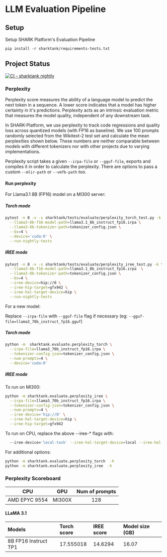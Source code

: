 # LLM Evaluation Pipeline

## Setup
Setup SHARK Platform's Evaluation Pipeline

```
pip install -r sharktank/requirements-tests.txt
```

## Project Status

[![CI - sharktank nightly](https://github.com/nod-ai/shark-ai/actions/workflows/ci-sharktank-nightly.yml/badge.svg?branch=main)](https://github.com/nod-ai/shark-ai/actions/workflows/ci-sharktank-nightly.yml)

### Perplexity

Perplexity score measures the ability of a language model to predict the next token in a sequence. A lower score indicates that a model has higher certainty in it's predictions. Perplexity acts as an intrinsic evaluation metric that measures the model quality, independent of any downstream task.

In SHARK-Platform, we use perplexity to track code regressions and quality loss across quantized models (with FP16 as baseline). We use 100 prompts randomly selected from the Wikitext-2 test set and calculate the mean perplexities shown below. These numbers are neither comparable between models with different tokenizers nor with other projects due to varying implementations.

Perplexity script takes a given `--irpa-file` or `--gguf-file`, exports and compiles it in order to calculate the perplexity. There are options to pass a custom `--mlir-path` or `--vmfb-path` too.

#### Run perplexity
For Llama3.1 8B (FP16) model on a MI300 server:
##### Torch mode
```bash
pytest -n 8 -v -s sharktank/tests/evaluate/perplexity_torch_test.py -k test_llama3_8B_f16 \
  --llama3-8b-f16-model-path=llama3.1_8b_instruct_fp16.irpa \
  --llama3-8b-tokenizer-path=tokenizer_config.json \
  --bs=4 \
  --device='cuda:0' \
  --run-nightly-tests
```

##### IREE mode
```bash
pytest -n 8 -v -s sharktank/tests/evaluate/perplexity_iree_test.py -k test_llama3_8B_f16 \
  --llama3-8b-f16-model-path=llama3.1_8b_instruct_fp16.irpa  \
  --llama3-8b-tokenizer-path=tokenizer_config.json \
  --bs=4 \
  --iree-device=hip://0 \
  --iree-hip-target=gfx942 \
  --iree-hal-target-device=hip \
  --run-nightly-tests
```

For a new model:

Replace `--irpa-file` with `--gguf-file` flag if necessary (eg: `--gguf-file=llama3_70b_instruct_fp16.gguf`)

##### Torch mode
```bash
python -m  sharktank.evaluate.perplexity_torch \
  --irpa-file=llama3_70b_instruct_fp16.irpa \
  --tokenizer-config-json=tokenizer_config.json \
  --num-prompts=4 \
  --device='cuda:0'
```

##### IREE mode

To run on MI300:
```bash
python -m sharktank.evaluate.perplexity_iree \
  --irpa-file=llama3_70b_instruct_fp16.irpa \
  --tokenizer-config-json=tokenizer_config.json \
  --num-prompts=4 \
  --iree-device='hip://0' \
  --iree-hal-target-device=hip \
  --iree-hip-target=gfx942
```

To run on CPU, replace the above --iree-* flags with:
```bash
  --iree-device='local-task' --iree-hal-target-device=local --iree-hal-local-target-device-backends=llvm-cpu
```

For additional options:
```bash
python -m sharktank.evaluate.perplexity_torch  -h
python -m sharktank.evaluate.perplexity_iree  -h
```

### Perplexity Scoreboard

| CPU            | GPU        | Num of prompts   |
|:-------------: |:----------:|:----------------:|
| AMD EPYC 9554  | MI300X     |      128         |

#### LLaMA 3.1

|Models                          |Torch score   |IREE score    | Model size (GB) |
|:-------------------------------|:-------------|:-------------|:----------------|
|8B FP16 Instruct TP1            |17.555018       |14.6294       |16.07            |
